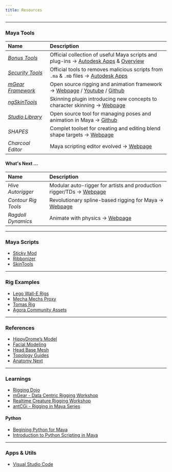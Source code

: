 ```yaml
---
title: Resources
---
```


___
### Maya Tools

| Name                 | Description         
| :--------------------  | :--------------------
| [*Bonus Tools*](https://github.com/mindsbreaker/rigging-course/blob/main/content_files/tools/bonusTools.zip?raw=true) | Official collection of useful Maya scripts and plug-ins -> [Autodesk Apps](https://apps.autodesk.com/MAYA/en/Home/Index) & [Overview](https://www.youtube.com/watch?v=JX6CBJXErQE&list=PLRhyUhUvvnOTWQP527tK_msQwDgstzIc_)
| [*Security Tools*](https://github.com/mindsbreaker/rigging-course/blob/main/content_files/tools/mayaScanner.zip?raw=true) | Official tools to removes malicious scripts from `.ma` & `.mb` files -> [Autodesk Apps](https://apps.autodesk.com/MAYA/en/Home/Index)  
| [*mGear Framework*](https://github.com/mindsbreaker/rigging-course/blob/main/content_files/tools/mGear.zip?raw=true) | Open source rigging and animation framework -> [Webpage](http://www.mgear-framework.com/) / [Youtube](https://www.youtube.com/c/mGearRiggingFramework) / [Github](https://github.com/mgear-dev)
| [*ngSkinTools*](https://github.com/mindsbreaker/rigging-course/blob/main/content_files/tools/ngSkinTools.zip?raw=true) | Skinning plugin introducing new concepts to character skinning -> [Webpage](https://www.ngskintools.com)  
| [*Studio Library*](https://github.com/mindsbreaker/rigging-course/blob/main/content_files/tools/studioLibrary.zip?raw=true) | Open source tool for managing poses and animation in Maya -> [Github](https://github.com/krathjen/studiolibrary)  
| *SHAPES* | Complet toolset for creating and editing blend shape targets -> [Webpage](https://www.braverabbit.com/shapes/)  
| *Charcoal Editor* | Maya scripting editor evolved -> [Webpage](https://zurbrigg.com/charcoal-editor-2)  

#### What's Next ...

| Name                 | Description         
| :--------------------  | :--------------------
| *Hive Autorigger* | Modular auto-rigger for artists and production rigger/TDs -> [Webpage](https://create3dcharacters.com/maya-hive-autorigger)  
| *Contour Rig Tools* | Revolutionary spline-based rigging for Maya -> [Webpage](https://www.notionalpipe.com/)  
| *Ragdoll Dynamics* | Animate with physics -> [Webpage](https://ragdolldynamics.com/)  

___
### Maya Scripts
- [Sticky Mod](https://friggingawesome.gumroad.com/l/sticky-mod)
- [Ribbonizer](https://orkhan.gumroad.com/l/ribbonizer)
- [SkinTools](https://peerke.gumroad.com/l/SkinTools_v5)

___
### Rig Examples
- [Lego Wall-E Rigs](https://robertjoosten.gumroad.com/l/lego-wall-e-rigs)
- [Mecha Mechs Proxy](https://friggingawesome.gumroad.com/l/mecha-mechs-proxy)
- [Tomas Rig](https://temaroots.gumroad.com/l/qMADI)
- [Agora Community Assets](https://agora.community/assets)

___
### References
- [HippyDrome’s Model](https://www.riggingdojo.com/free-model-from-hippydrome-com/)
- [Facial Modeling](https://www.sergicaballer.com/3d-facial-modeling-timelapse/)  
- [Head Base Mesh](https://loicpinsard.netlify.app/basemesh/)  
- [Topology Guides](https://topologyguides.com/)
- [Anatomy Next](https://www.anatomy.net/)

___
### Learnings
- [Rigging Dojo](https://www.riggingdojo.com/blog/)
- [mGear - Data Centric Rigging Workshop](https://www.youtube.com/playlist?list=PL9LaIDCCDjfimQVcMdh0rG0MPabPG9FK-)
- [Realtime Creature Rigging Workshop](https://www.youtube.com/playlist?list=PL8hZ6hQCGHMUIOilrww1u-mo0sTwYs2W5)
- [antCGi - Rigging in Maya Series](https://www.youtube.com/c/Antcgi/playlists?view=50&sort=dd&shelf_id=3)

#### Python
- [Begining Python for Maya](https://zurbrigg.com/tutorials/beginning-python-for-maya)
- [Introduction to Python Scripting in Maya](https://www.youtube.com/playlist?list=PL-4p6ppgFOkWtUtcp46Z_AufwVP0CougD)

___
### Apps & Utils
- [Visual Studio Code](https://code.visualstudio.com/)
